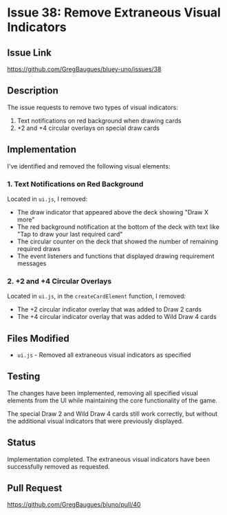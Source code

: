 # Issue 38: Remove Extraneous Visual Indicators

## Issue Link
https://github.com/GregBaugues/bluey-uno/issues/38

## Description
The issue requests to remove two types of visual indicators:
1. Text notifications on red background when drawing cards
2. +2 and +4 circular overlays on special draw cards

## Implementation

I've identified and removed the following visual elements:

### 1. Text Notifications on Red Background
Located in `ui.js`, I removed:
- The draw indicator that appeared above the deck showing "Draw X more" 
- The red background notification at the bottom of the deck with text like "Tap to draw your last required card"
- The circular counter on the deck that showed the number of remaining required draws
- The event listeners and functions that displayed drawing requirement messages

### 2. +2 and +4 Circular Overlays
Located in `ui.js`, in the `createCardElement` function, I removed:
- The +2 circular indicator overlay that was added to Draw 2 cards
- The +4 circular indicator overlay that was added to Wild Draw 4 cards

## Files Modified
- `ui.js` - Removed all extraneous visual indicators as specified

## Testing
The changes have been implemented, removing all specified visual elements from the UI while maintaining the core functionality of the game.

The special Draw 2 and Wild Draw 4 cards still work correctly, but without the additional visual indicators that were previously displayed.

## Status
Implementation completed. The extraneous visual indicators have been successfully removed as requested.

## Pull Request
https://github.com/GregBaugues/bluno/pull/40